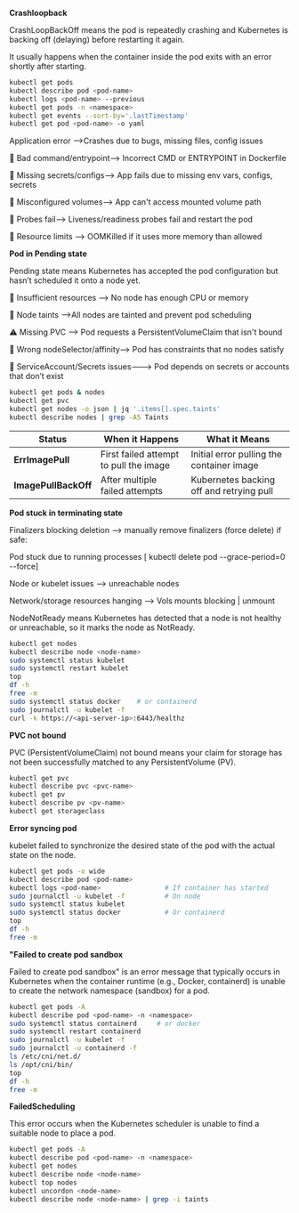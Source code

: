 **Crashloopback**

CrashLoopBackOff means the pod is repeatedly crashing and Kubernetes is backing off (delaying) before restarting it again.

It usually happens when the container inside the pod exits with an error shortly after starting.

```bash
kubectl get pods
kubectl describe pod <pod-name>
kubectl logs <pod-name> --previous
kubectl get pods -n <namespace>
kubectl get events --sort-by='.lastTimestamp'
kubectl get pod <pod-name> -o yaml
```
 Application error -->Crashes due to bugs, missing files, config issues
 
🔢 Bad command/entrypoint-->	Incorrect CMD or ENTRYPOINT in Dockerfile

🔐 Missing secrets/configs-->	App fails due to missing env vars, configs, secrets

📄 Misconfigured volumes-->	App can't access mounted volume path

🛑 Probes fail-->	Liveness/readiness probes fail and restart the pod

🧵 Resource limits -->	OOMKilled if it uses more memory than allowed

**Pod in Pending state**

Pending state means Kubernetes has accepted the pod configuration but hasn’t scheduled it onto a node yet.

🧠 Insufficient resources -->	No node has enough CPU or memory

🛑 Node taints	-->All nodes are tainted and prevent pod scheduling

⚠️ Missing PVC	--> Pod requests a PersistentVolumeClaim that isn't bound

🚫 Wrong nodeSelector/affinity-->	Pod has constraints that no nodes satisfy

🔐 ServiceAccount/Secrets issues--->	Pod depends on secrets or accounts that don’t exist

```bash
kubectl get pods & nodes
kubectl get pvc
kubectl get nodes -o json | jq '.items[].spec.taints'
kubectl describe nodes | grep -A5 Taints
```

| Status               | When it Happens                        | What it Means                             |
| -------------------- | -------------------------------------- | ----------------------------------------- |
| **ErrImagePull**     | First failed attempt to pull the image | Initial error pulling the container image |
| **ImagePullBackOff** | After multiple failed attempts         | Kubernetes backing off and retrying pull  |

**Pod stuck in terminating state**

Finalizers blocking deletion  --> manually remove finalizers (force delete) if safe:

Pod stuck due to running processes  [ kubectl delete pod <pod-name> --grace-period=0 --force]

Node or kubelet issues --> unreachable nodes

Network/storage resources hanging --> Vols mounts blocking | unmount 


NodeNotReady means Kubernetes has detected that a node is not healthy or unreachable, 
so it marks the node as NotReady.
```bash
kubectl get nodes
kubectl describe node <node-name>
sudo systemctl status kubelet
sudo systemctl restart kubelet
top
df -h
free -m
sudo systemctl status docker    # or containerd
sudo journalctl -u kubelet -f
curl -k https://<api-server-ip>:6443/healthz
```

**PVC not bound**

PVC (PersistentVolumeClaim) not bound means your claim for storage has not been successfully matched to any PersistentVolume (PV).

```bash
kubectl get pvc
kubectl describe pvc <pvc-name>
kubectl get pv
kubectl describe pv <pv-name>
kubectl get storageclass
```
**Error syncing pod**

kubelet failed to synchronize the desired state of the pod with the actual state on the node.

```bash
kubectl get pods -o wide
kubectl describe pod <pod-name>
kubectl logs <pod-name>                # If container has started
sudo journalctl -u kubelet -f          # On node
sudo systemctl status kubelet
sudo systemctl status docker           # Or containerd
top
df -h
free -m
```
**"Failed to create pod sandbox**

Failed to create pod sandbox" is an error message that typically occurs in Kubernetes when the container runtime (e.g., Docker, containerd) is unable to create the network namespace (sandbox) for a pod.

```bash
kubectl get pods -A
kubectl describe pod <pod-name> -n <namespace>
sudo systemctl status containerd     # or docker
sudo systemctl restart containerd
sudo journalctl -u kubelet -f
sudo journalctl -u containerd -f
ls /etc/cni/net.d/
ls /opt/cni/bin/
top
df -h
free -m
```

**FailedScheduling**

This error occurs when the Kubernetes scheduler is unable to find a suitable node to place a pod.

```bash
kubectl get pods -A
kubectl describe pod <pod-name> -n <namespace>
kubectl get nodes
kubectl describe node <node-name>
kubectl top nodes
kubectl uncordon <node-name>
kubectl describe node <node-name> | grep -i taints
```









